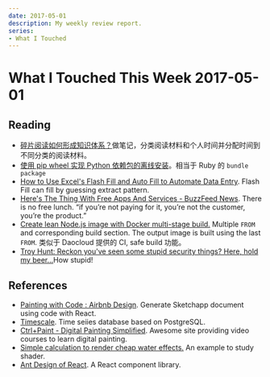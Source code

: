 ```yaml
---
date: 2017-05-01
description: My weekly review report.
series:
- What I Touched
---
```


# What I Touched This Week 2017-05-01


## Reading

- [碎片阅读如何形成知识体系？][1]做笔记，分类阅读材料和个人时间并分配时间到不同分类的阅读材料。
- [使用 pip wheel 实现 Python 依赖包的离线安装][2]。相当于 Ruby 的 `bundle package`
- [How to Use Excel's Flash Fill and Auto Fill to Automate Data Entry][3]. Flash Fill can fill by guessing extract pattern.
- [Here's The Thing With Free Apps And Services - BuzzFeed News][4]. There is no free lunch. “if you’re not paying for it, you’re not the customer, you’re the product.”
- [Create lean Node.js image with Docker multi-stage build.][5] Multiple `FROM` and corresponding build section. The output image is built using the last `FROM`. 类似于 Daocloud 提供的 CI, safe build 功能。
- [Troy Hunt: Reckon you've seen some stupid security things? Here, hold my beer...][6]How stupid!

## References

- [Painting with Code : Airbnb Design][7]. Generate Sketchapp document using code with React.
- [Timescale][8]. Time seiies database based on PostgreSQL.
- [Ctrl+Paint - Digital Painting Simplified][9]. Awesome site providing video courses to learn digital painting.
- [Simple calculation to render cheap water effects.][10] An example to study shader.
- [Ant Design of React][11]. A React component library.

[1]: https://www.zhihu.com/question/22696632/answer/162234202
[2]: https://web.archive.org/web/20170609192231/http://guoqiao.me/post/2015/1212-pip-install-offline-via-wheels
[3]: http://www.makeuseof.com/tag/excel-flash-auto-fill/
[4]: https://www.buzzfeed.com/nicolenguyen/your-problematic-free-faves?utm_content=buffer4e4eb&utm_medium=social&utm_source=twitter.com&utm_campaign=buffer&utm_term=.rczxVyXe5#.py75mwk7o
[5]: https://codefresh.io/blog/node_docker_multistage/?utm_content=buffer65688&utm_medium=social&utm_source=twitter.com&utm_campaign=buffer
[6]: https://www.troyhunt.com/reckon-youve-seen-some-stupid-security-things-here-hold-my-beer/?utm_content=bufferc8cb8&utm_medium=social&utm_source=twitter.com&utm_campaign=buffer
[7]: http://airbnb.design/painting-with-code/?utm_content=buffer19af4&utm_medium=social&utm_source=twitter.com&utm_campaign=buffer
[8]: http://www.timescale.com/?ref=stackshare
[9]: https://www.ctrlpaint.com/
[10]: https://github.com/KrisYu/Water
[11]: https://ant.design/docs/react/introduce
